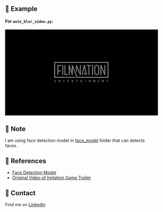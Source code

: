 

## 🤗 Example


#### For `auto_blur_video.py`:
![](BlurryFaces-master/outputs/auto_blur_video.gif)



## 📍 Note
I am using face detection model in [face_model](BlurryFaces-master/face_model) folder that can detects faces.

## 📖 References 
* [Face Detection Model](https://www.researchgate.net/publication/355886757_Face_Detection_and_Recognition_Using_OpenCV)
* [Original Video of Imitation Game Trailer](https://www.youtube.com/watch?v=j2jRs4EAvWM)

## 💼 Contact
Find me on [LinkedIn](https://www.linkedin.com/in/ujjwal-kumbhakar-iit/)
